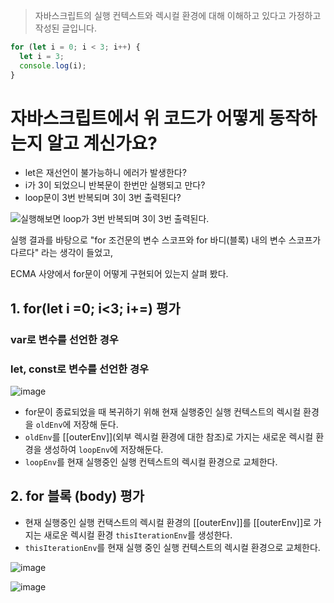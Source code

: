 > 자바스크립트의 실행 컨텍스트와 렉시컬 환경에 대해 이해하고 있다고 가정하고 작성된 글입니다.


```javascript
for (let i = 0; i < 3; i++) {
  let i = 3;
  console.log(i);
}
```

# 자바스크립트에서 위 코드가 어떻게 동작하는지 알고 계신가요?

- let은 재선언이 불가능하니 에러가 발생한다?
- i가 3이 되었으니 반복문이 한번만 실행되고 만다?
- loop문이 3번 반복되며 3이 3번 출력된다?


![실행해보면 loop가 3번 반복되며 3이 3번 출력된다.](https://github.com/dnrgus1127/TIL/assets/65962363/e4ba335e-55d4-42a2-a661-66628fe730d5)

실행 결과를 바탕으로 "for 조건문의 변수 스코프와 for 바디(블록) 내의 변수 스코프가 다르다" 라는 생각이 들었고, 

ECMA 사양에서 for문이 어떻게 구현되어 있는지 살펴 봤다.

## 1. for(let i =0; i<3; i+=) 평가

### var로 변수를 선언한 경우

### let, const로 변수를 선언한 경우

![image](https://github.com/dnrgus1127/TIL/assets/65962363/88cfd95f-8939-47da-b198-5f04d137f1c6)



- for문이 종료되었을 때 복귀하기 위해 현재 실행중인 실행 컨텍스트의 렉시컬 환경을 `oldEnv`에 저장해 둔다.
- `oldEnv`를 [[outerEnv]](외부 렉시컬 환경에 대한 참조)로 가지는 새로운 렉시컬 환경을 생성하여 `loopEnv`에 저장해둔다.
- `loopEnv`를 현재 실행중인 실행 컨텍스트의 렉시컬 환경으로 교체한다.

## 2. for 블록 (body) 평가

- 현재 실행중인 실행 컨택스트의 렉시컬 환경의 [[outerEnv]]를 [[outerEnv]]로 가지는 새로운 렉시컬 환경 `thisIterationEnv`를 생성한다.
- `thisIterationEnv`를 현재 실행 중인 실행 컨텍스트의 렉시컬 환경으로 교체한다.

![image](https://github.com/dnrgus1127/TIL/assets/65962363/6437566f-4f1a-4d79-87f6-0393619587d1)

![image](https://github.com/dnrgus1127/TIL/assets/65962363/d2f7aea4-cda5-4878-b805-1346b7625544)

